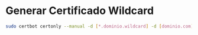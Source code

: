 # Generar Certificado Wildcard

```bash
sudo certbot certonly --manual -d [*.dominio.wildcard] -d [dominio.com] --agree-tos --no-bootstrap --manual-public-ip-logging-ok --preferred-challenges dns-01 --server https://acme-v02.api.letsencrypt.org/directory
```



